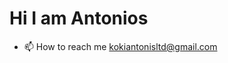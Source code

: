 <h1> Hi I am Antonios </h1>

  

- 📫 How to reach me kokiantonisltd@gmail.com

<!---
AntoniosKokiantonis/AntoniosKokiantonis is a ✨ special ✨ repository because its `README.md` (this file) appears on your GitHub profile.
You can click the Preview link to take a look at your changes.
--->
</html>
